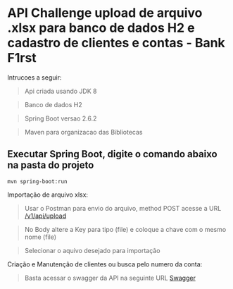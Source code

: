 # API Challenge upload de arquivo .xlsx para banco de dados H2 e cadastro de clientes e contas - Bank F1rst 

Intrucoes a seguir:
> Api criada usando JDK 8 

> Banco de dados H2

> Spring Boot versao 2.6.2

> Maven para organizacao das Bibliotecas

## Executar Spring Boot, digite o comando abaixo na pasta do projeto
```
mvn spring-boot:run
```

Importação de arquivo xlsx:

> Usar o Postman para envio do arquivo, method POST 
> acesse a URL [/v1/api/upload](http://localhost:8080/v1/api/upload)

>No Body altere a Key para tipo (file) e coloque a chave com o mesmo nome (file) 

>Selecionar o aquivo desejado para importação

Criação e Manutenção de clientes ou busca pelo numero da conta:
> Basta acessar o swagger da API na seguinte URL
> [Swagger](http://localhost:8080/swagger-ui/index.html)




